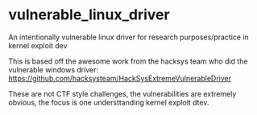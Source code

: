 # vulnerable_linux_driver
An intentionally vulnerable linux driver for research purposes/practice in kernel exploit dev

This is based off the awesome work from the hacksys team who did the vulnerable windows driver: https://github.com/hacksysteam/HackSysExtremeVulnerableDriver

These are not CTF style challenges, the vulnerabilities are extremely obvious, the focus is one understtanding kernel exploit dtev.
